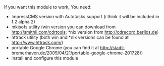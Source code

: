 If you want this module to work, You need:
 * ImpressCMS version with Autotasks support (i think it will be included in 1.2 alpha 2)
 * mkisofs utility (win version you can download from http://smithii.com/cdrtools; *nix version from http://cdrecord.berlios.de)
 * httrack utility (both win and *nix versions can be found at http://www.httrack.com/)
 * portable Google Chrome (you can find it at http://stadt-bremerhaven.de/2009/04/21/portable-google-chrome-201728/)
 * install and configure this module

